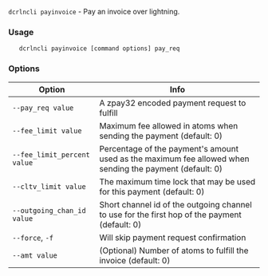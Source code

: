 `dcrlncli payinvoice` - Pay an invoice over lightning.

### Usage
```
   dcrlncli payinvoice [command options] pay_req
```

### Options
|Option|Info|
|--|--|
|`--pay_req value`|            A zpay32 encoded payment request to fulfill|
|`--fee_limit value`|          Maximum fee allowed in atoms when sending the payment (default: 0)|
|`--fee_limit_percent value`|  Percentage of the payment's amount used as the maximum fee allowed when sending the payment (default: 0)|
|`--cltv_limit value`|         The maximum time lock that may be used for this payment (default: 0)|
|`--outgoing_chan_id value`|   Short channel id of the outgoing channel to use for the first hop of the payment (default: 0)|
|`--force`, `-f`|               Will skip payment request confirmation|
|`--amt value`|                (Optional) Number of atoms to fulfill the invoice (default: 0)|

